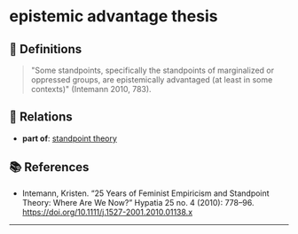 # epistemic advantage thesis

## 📖 Definitions

> "Some standpoints, specifically the standpoints of marginalized or oppressed groups, are epistemically advantaged (at least in some contexts)" (Intemann 2010, 783).

## 🔗 Relations

- **part of**: [standpoint theory](./standpoint-theory.md)

## 📚 References

- Intemann, Kristen. “25 Years of Feminist Empiricism and Standpoint Theory: Where Are We Now?” Hypatia 25 no. 4 (2010): 778–96. https://doi.org/10.1111/j.1527-2001.2010.01138.x

---

<script src="https://giscus.app/client.js"
                data-repo="natesheehan/conceptcartography"
                data-repo-id="R_kgDOPB5QiQ"
                data-category="General"
                data-category-id="DIC_kwDOPB5Qic4CsAxd"
                data-mapping="pathname"
                data-strict="0"
                data-reactions-enabled="1"
                data-emit-metadata="0"
                data-input-position="bottom"
                data-theme="catppuccin_mocha"
                data-lang="en"
                crossorigin="anonymous"
                async>
        </script>
        
